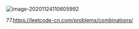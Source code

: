 ![image-20201124110605992](C:\Users\Nova002442\AppData\Roaming\Typora\typora-user-images\image-20201124110605992.png)

77.https://leetcode-cn.com/problems/combinations/

